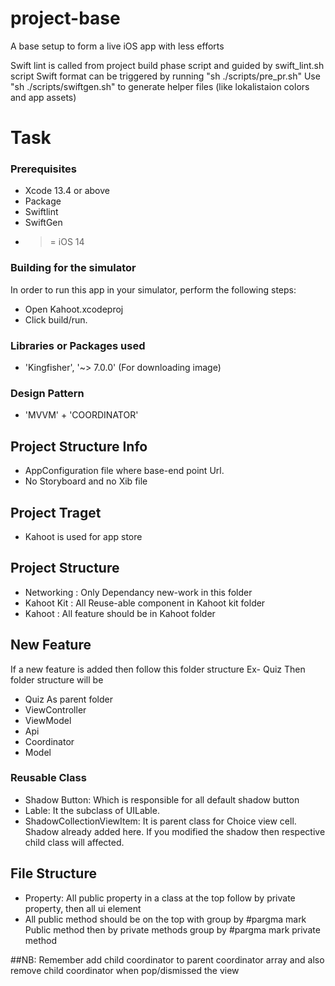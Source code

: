 # project-base
A base setup to form a live iOS app with less efforts

Swift lint is called from project build phase script and guided by swift_lint.sh script
Swift format can be triggered by running "sh ./scripts/pre_pr.sh"
Use "sh ./scripts/swiftgen.sh" to generate helper files (like lokalistaion colors and app assets)

# Task

### Prerequisites
* Xcode 13.4 or above
* Package
* Swiftlint
* SwiftGen
* >= iOS 14

### Building for the simulator
In order to run this app in your simulator, perform the following steps:
* Open Kahoot.xcodeproj
* Click build/run.

### Libraries or Packages used
* 'Kingfisher', '~> 7.0.0' (For downloading image)

### Design Pattern
* 'MVVM' + 'COORDINATOR'


## Project Structure Info
* AppConfiguration file where base-end point Url.
* No Storyboard and no Xib file

## Project Traget
* Kahoot is used for app store

## Project Structure
* Networking : Only Dependancy new-work  in this folder
* Kahoot Kit : All Reuse-able component in Kahoot kit folder
* Kahoot : All feature should be in Kahoot folder
  
## New Feature
 If a new feature is added then follow this folder structure
Ex- Quiz
 Then folder structure will be 
 
* Quiz As parent folder 
* ViewController
* ViewModel
* Api
* Coordinator
* Model

### Reusable Class
* Shadow Button: Which is responsible for all default shadow button
* Lable: It the subclass of UILable.
* ShadowCollectionViewItem: It is parent class for Choice view cell. Shadow already added here. 
  If you modified the shadow then respective child class will affected.

## File Structure
* Property: All public property in a class at the top follow by private property, then all ui element
* All public method should be on the top with group by #pargma mark Public method then by private methods group by #pargma mark private method

##NB: Remember add child coordinator to parent coordinator array and also remove child coordinator when pop/dismissed the view

